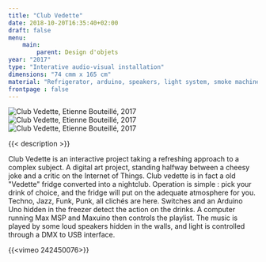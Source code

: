 ```yaml
---
title: "Club Vedette"
date: 2018-10-20T16:35:40+02:00
draft: false
menu:
    main:   
        parent: Design d'objets
year: "2017"
type: "Interative audio-visual installation"
dimensions: "74 cmm x 165 cm"
material: "Refrigerator, arduino, speakers, light system, smoke machine"
frontpage : false 
---
```


![Club Vedette, Etienne Bouteillé, 2017](/img/club_vedette_1.jpg)
![Club Vedette, Etienne Bouteillé, 2017](/img/club_vedette_2.jpg)
![Club Vedette, Etienne Bouteillé, 2017](/img/club_vedette_3.jpg)

{{< description >}}

Club Vedette is an interactive project taking a refreshing approach to a complex subject. A digital art project, standing halfway between a cheesy joke and a critic on the Internet of Things. Club vedette is in fact a old "Vedette" fridge converted into a nightclub. Operation is simple : pick your drink of choice, and the fridge will put on the adequate atmosphere for you. Techno, Jazz, Funk, Punk, all clichés are here.
Switches and an Arduino Uno hidden in the freezer detect the action on the drinks. A computer running Max MSP and Maxuino then controls the playlist. The music is played by some loud speakers hidden in the walls, and light is controlled through a DMX to USB interface.

{{<vimeo 242450076>}}
